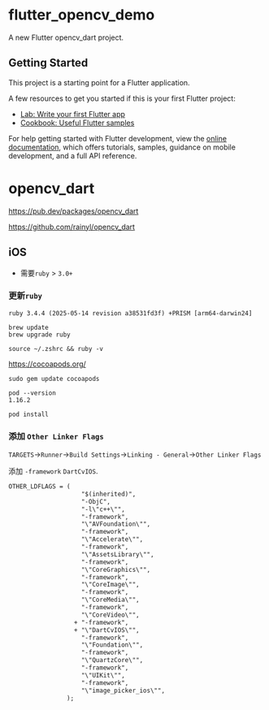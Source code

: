 # flutter_opencv_demo

A new Flutter opencv_dart project.

## Getting Started

This project is a starting point for a Flutter application.

A few resources to get you started if this is your first Flutter project:

- [Lab: Write your first Flutter app](https://docs.flutter.dev/get-started/codelab)
- [Cookbook: Useful Flutter samples](https://docs.flutter.dev/cookbook)

For help getting started with Flutter development, view the
[online documentation](https://docs.flutter.dev/), which offers tutorials,
samples, guidance on mobile development, and a full API reference.

# opencv_dart

https://pub.dev/packages/opencv_dart

https://github.com/rainyl/opencv_dart

## iOS

- 需要`ruby` > `3.0+`

### 更新`ruby`

`ruby 3.4.4 (2025-05-14 revision a38531fd3f) +PRISM [arm64-darwin24]`

```shell
brew update
brew upgrade ruby

source ~/.zshrc && ruby -v
```
https://cocoapods.org/

```
sudo gem update cocoapods

pod --version
1.16.2

pod install
```

### 添加 `Other Linker Flags`

`TARGETS`->`Runner`->`Build Settings`->`Linking - General`->`Other Linker Flags`

添加 `-framework` `DartCvIOS`.

```diff
OTHER_LDFLAGS = (
					"$(inherited)",
					"-ObjC",
					"-l\"c++\"",
					"-framework",
					"\"AVFoundation\"",
					"-framework",
					"\"Accelerate\"",
					"-framework",
					"\"AssetsLibrary\"",
					"-framework",
					"\"CoreGraphics\"",
					"-framework",
					"\"CoreImage\"",
					"-framework",
					"\"CoreMedia\"",
					"-framework",
					"\"CoreVideo\"",
				  + "-framework",
				  + "\"DartCvIOS\"",
					"-framework",
					"\"Foundation\"",
					"-framework",
					"\"QuartzCore\"",
					"-framework",
					"\"UIKit\"",
					"-framework",
					"\"image_picker_ios\"",
				);
```
